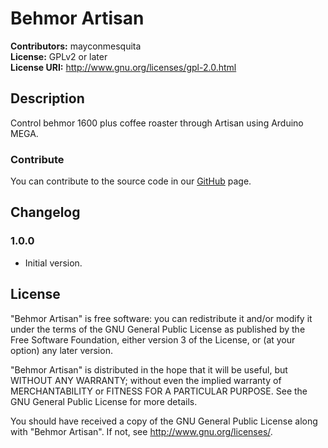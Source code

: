 # Behmor Artisan #
**Contributors:** mayconmesquita  
**License:** GPLv2 or later  
**License URI:** http://www.gnu.org/licenses/gpl-2.0.html  

## Description ##

Control behmor 1600 plus coffee roaster through Artisan using Arduino MEGA.

### Contribute ###

You can contribute to the source code in our [GitHub](https://github.com/mayconmesquita/behmor-artisan) page.

## Changelog ##

### 1.0.0 ###

* Initial version.

## License ##

"Behmor Artisan" is free software: you can redistribute it and/or modify it under the terms of the GNU General Public License as published by the Free Software Foundation, either version 3 of the License, or (at your option) any later version.

"Behmor Artisan" is distributed in the hope that it will be useful, but WITHOUT ANY WARRANTY; without even the implied warranty of MERCHANTABILITY or FITNESS FOR A PARTICULAR PURPOSE. See the GNU General Public License for more details.

You should have received a copy of the GNU General Public License along with "Behmor Artisan". If not, see <http://www.gnu.org/licenses/>.
